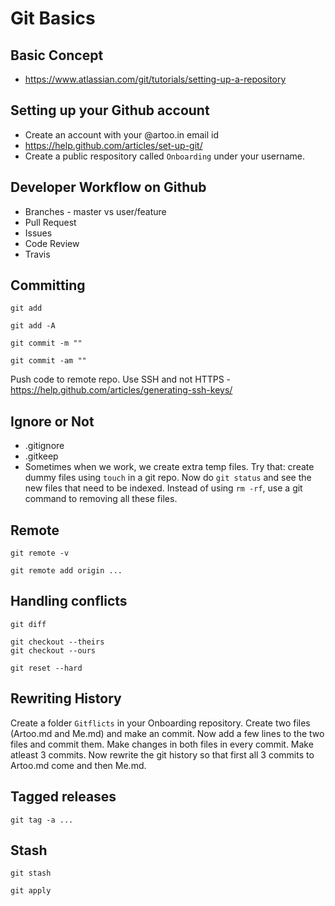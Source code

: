 # Git Basics

## Basic Concept

* https://www.atlassian.com/git/tutorials/setting-up-a-repository

## Setting up your Github account

* Create an account with your @artoo.in email id
* https://help.github.com/articles/set-up-git/
* Create a public respository called `Onboarding` under your username.

## Developer Workflow on Github

* Branches - master vs user/feature
* Pull Request
* Issues
* Code Review
* Travis

## Committing

```
git add
```

```
git add -A
```

```
git commit -m ""
```

```
git commit -am ""
```

Push code to remote repo. Use SSH and not HTTPS - https://help.github.com/articles/generating-ssh-keys/

## Ignore or Not

* .gitignore
* .gitkeep
* Sometimes when we work, we create extra temp files. Try that: create dummy files using `touch` in a git repo. Now do `git status` and see the new files that need to be indexed. Instead of using `rm -rf`, use a git command to removing all these files.

## Remote
```
git remote -v
```

```
git remote add origin ...
```

## Handling conflicts

```
git diff
```

```
git checkout --theirs
git checkout --ours
```

```
git reset --hard
```

## Rewriting History

Create a folder `Gitflicts` in your Onboarding repository. Create two files (Artoo.md and Me.md) and make an commit. Now add a few lines to the two files and commit them. Make changes in both files in every commit. Make atleast 3 commits. Now rewrite the git history so that first all 3 commits to Artoo.md come and then Me.md.

## Tagged releases

```
git tag -a ... 
```

## Stash

```
git stash
```
```
git apply
```
